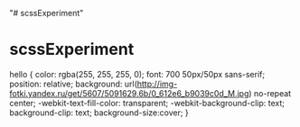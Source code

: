 "# scssExperiment" 
# scssExperiment



hello {
    color: rgba(255, 255, 255, 0);
    font: 700 50px/50px sans-serif;
    position: relative;
    background: url(http://img-fotki.yandex.ru/get/5607/5091629.6b/0_612e6_b9039c0d_M.jpg) no-repeat center;
    -webkit-text-fill-color: transparent;
    -webkit-background-clip: text;
  background-clip: text;
  background-size:cover;
}
